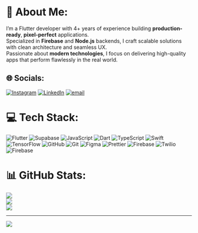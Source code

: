 # 💫 About Me:
I’m a Flutter developer with 4+ years of experience building **production-ready**, **pixel-perfect** applications.  
Specialized in **Firebase** and **Node.js** backends, I craft scalable solutions with clean architecture and seamless UX.  
Passionate about **modern technologies**, I focus on delivering high-quality apps that perform flawlessly in the real world. 


## 🌐 Socials:
[![Instagram](https://img.shields.io/badge/Instagram-%23E4405F.svg?logo=Instagram&logoColor=white)](https://instagram.com/shaheerux) [![LinkedIn](https://img.shields.io/badge/LinkedIn-%230077B5.svg?logo=linkedin&logoColor=white)](https://linkedin.com/in/shaheermubarak) [![email](https://img.shields.io/badge/Email-D14836?logo=gmail&logoColor=white)](mailto:shaheerux@gmail.com) 

# 💻 Tech Stack:
![Flutter](https://img.shields.io/badge/Flutter-%2302569B.svg?style=for-the-badge&logo=Flutter&logoColor=white) ![Supabase](https://img.shields.io/badge/Supabase-3ECF8E?style=for-the-badge&logo=supabase&logoColor=white) ![JavaScript](https://img.shields.io/badge/javascript-%23323330.svg?style=for-the-badge&logo=javascript&logoColor=%23F7DF1E) ![Dart](https://img.shields.io/badge/dart-%230175C2.svg?style=for-the-badge&logo=dart&logoColor=white) ![TypeScript](https://img.shields.io/badge/typescript-%23007ACC.svg?style=for-the-badge&logo=typescript&logoColor=white) ![Swift](https://img.shields.io/badge/swift-F54A2A?style=for-the-badge&logo=swift&logoColor=white) ![TensorFlow](https://img.shields.io/badge/TensorFlow-%23FF6F00.svg?style=for-the-badge&logo=TensorFlow&logoColor=white) ![GitHub](https://img.shields.io/badge/github-%23121011.svg?style=for-the-badge&logo=github&logoColor=white) ![Git](https://img.shields.io/badge/git-%23F05033.svg?style=for-the-badge&logo=git&logoColor=white) ![Figma](https://img.shields.io/badge/figma-%23F24E1E.svg?style=for-the-badge&logo=figma&logoColor=white) ![Prettier](https://img.shields.io/badge/prettier-%23F7B93E.svg?style=for-the-badge&logo=prettier&logoColor=black) ![Firebase](https://img.shields.io/badge/firebase-a08021?style=for-the-badge&logo=firebase&logoColor=ffcd34) ![Twilio](https://img.shields.io/badge/Twilio-F22F46?style=for-the-badge&logo=Twilio&logoColor=white) ![Firebase](https://img.shields.io/badge/firebase-%23039BE5.svg?style=for-the-badge&logo=firebase)
# 📊 GitHub Stats:
![](https://github-readme-stats.vercel.app/api?username=shaheermubarak&theme=default&hide_border=false&include_all_commits=false&count_private=true)<br/>
![](https://nirzak-streak-stats.vercel.app/?user=shaheermubarak&theme=default&hide_border=false)<br/>
![](https://github-readme-stats.vercel.app/api/top-langs/?username=shaheermubarak&theme=default&hide_border=false&include_all_commits=false&count_private=true&layout=compact)

---
[![](https://visitcount.itsvg.in/api?id=shaheermubarak&icon=0&color=0)](https://visitcount.itsvg.in)

<!-- Proudly created with GPRM ( https://gprm.itsvg.in ) -->
